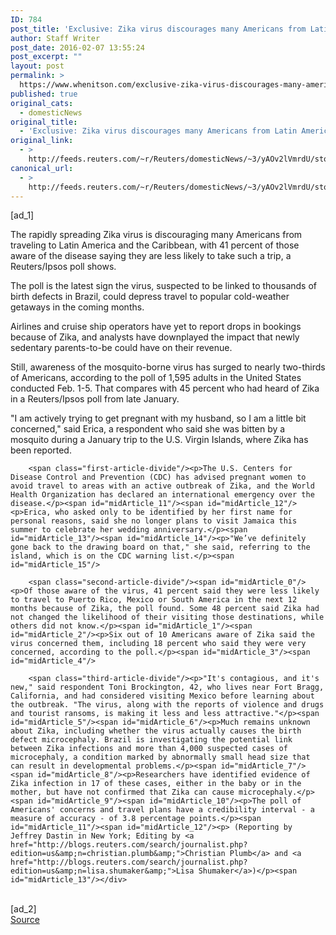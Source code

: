 ```yaml
---
ID: 784
post_title: 'Exclusive: Zika virus discourages many Americans from Latin America travel'
author: Staff Writer
post_date: 2016-02-07 13:55:24
post_excerpt: ""
layout: post
permalink: >
  https://www.whenitson.com/exclusive-zika-virus-discourages-many-americans-from-latin-america-travel/
published: true
original_cats:
  - domesticNews
original_title:
  - 'Exclusive: Zika virus discourages many Americans from Latin America travel'
original_link:
  - >
    http://feeds.reuters.com/~r/Reuters/domesticNews/~3/yAOv2lVmrdU/story01.htm
canonical_url:
  - >
    http://feeds.reuters.com/~r/Reuters/domesticNews/~3/yAOv2lVmrdU/story01.htm
---
```

 [ad_1]
<br><div id="articleText">
<span id="midArticle_start"/>

<span id="midArticle_0"/><span class="focusParagraph" readability="6"><p><span class="articleLocatio&lt;/span&gt;n">The rapidly spreading Zika virus is discouraging many Americans from traveling to Latin America and the Caribbean, with 41 percent of those aware of the disease saying they are less likely to take such a trip, a Reuters/Ipsos poll shows.</span></p></span><span id="midArticle_1"/><span id="midArticle_2"/><p>The poll is the latest sign the virus, suspected to be linked to thousands of birth defects in Brazil, could depress travel to popular cold-weather getaways in the coming months.</p><span id="midArticle_3"/><span id="midArticle_4"/><p>Airlines and cruise ship operators have yet to report drops in bookings because of Zika, and analysts have downplayed the impact that newly sedentary parents-to-be could have on their revenue.</p><span id="midArticle_5"/><span id="midArticle_6"/><p>Still, awareness of the mosquito-borne virus has surged to nearly two-thirds of Americans, according to the poll of 1,595 adults in the United States conducted Feb. 1-5. That compares with 45 percent who had heard of Zika in a Reuters/Ipsos poll from late January.</p><span id="midArticle_7"/><span id="midArticle_8"/><p>"I am actively trying to get pregnant with my husband, so I am a little bit concerned," said Erica, a respondent who said she was bitten by a mosquito during a January trip to the U.S. Virgin Islands, where Zika has been reported.</p><span id="midArticle_9"/><span id="midArticle_10"/>
        
        <span class="first-article-divide"/><p>The U.S. Centers for Disease Control and Prevention (CDC) has advised pregnant women to avoid travel to areas with an active outbreak of Zika, and the World Health Organization has declared an international emergency over the disease.</p><span id="midArticle_11"/><span id="midArticle_12"/><p>Erica, who asked only to be identified by her first name for personal reasons, said she no longer plans to visit Jamaica this summer to celebrate her wedding anniversary.</p><span id="midArticle_13"/><span id="midArticle_14"/><p>"We’ve definitely gone back to the drawing board on that," she said, referring to the island, which is on the CDC warning list.</p><span id="midArticle_15"/>
        
        <span class="second-article-divide"/><span id="midArticle_0"/><p>Of those aware of the virus, 41 percent said they were less likely to travel to Puerto Rico, Mexico or South America in the next 12 months because of Zika, the poll found. Some 48 percent said Zika had not changed the likelihood of their visiting those destinations, while others did not know.</p><span id="midArticle_1"/><span id="midArticle_2"/><p>Six out of 10 Americans aware of Zika said the virus concerned them, including 18 percent who said they were very concerned, according to the poll.</p><span id="midArticle_3"/><span id="midArticle_4"/>
        
        <span class="third-article-divide"/><p>"It's contagious, and it's new," said respondent Toni Brockington, 42, who lives near Fort Bragg, California, and had considered visiting Mexico before learning about the outbreak. "The virus, along with the reports of violence and drugs and tourist ransoms, is making it less and less attractive."</p><span id="midArticle_5"/><span id="midArticle_6"/><p>Much remains unknown about Zika, including whether the virus actually causes the birth defect microcephaly. Brazil is investigating the potential link between Zika infections and more than 4,000 suspected cases of microcephaly, a condition marked by abnormally small head size that can result in developmental problems.</p><span id="midArticle_7"/><span id="midArticle_8"/><p>Researchers have identified evidence of Zika infection in 17 of these cases, either in the baby or in the mother, but have not confirmed that Zika can cause microcephaly.</p><span id="midArticle_9"/><span id="midArticle_10"/><p>The poll of Americans' concerns and travel plans have a credibility interval - a measure of accuracy - of 3.8 percentage points.</p><span id="midArticle_11"/><span id="midArticle_12"/><p> (Reporting by Jeffrey Dastin in New York; Editing by <a href="http://blogs.reuters.com/search/journalist.php?edition=us&amp;n=christian.plumb&amp;">Christian Plumb</a> and <a href="http://blogs.reuters.com/search/journalist.php?edition=us&amp;n=lisa.shumaker&amp;">Lisa Shumaker</a>)</p><span id="midArticle_13"/></div>
<br>[ad_2]
<br><a href="http://feeds.reuters.com/~r/Reuters/domesticNews/~3/yAOv2lVmrdU/story01.htm">Source </a>